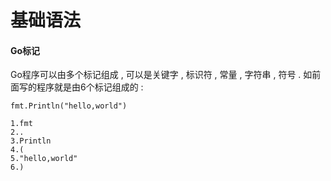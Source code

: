# 基础语法

#### Go标记

Go程序可以由多个标记组成 , 可以是关键字 , 标识符 , 常量 , 字符串 , 符号 . 如前面写的程序就是由6个标记组成的 : 

```
fmt.Println("hello,world")
```

```
1.fmt
2..
3.Println
4.(
5."hello,world"
6.)
```



